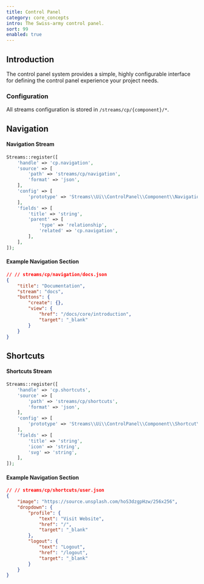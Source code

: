 ```yaml
---
title: Control Panel
category: core_concepts
intro: The Swiss-army control panel.
sort: 99
enabled: true
---
```


## Introduction

The control panel system provides a simple, highly configurable interface for defining the control panel experience your project needs.

### Configuration

All streams configuration is stored in `/streams/cp/{component}/*`.

## Navigation

#### Navigation Stream

```php
Streams::register([
    'handle' => 'cp.navigation',
    'source' => [
        'path' => 'streams/cp/navigation',
        'format' => 'json',
    ],
    'config' => [
        'prototype' => 'Streams\\Ui\\ControlPanel\\Component\\Navigation\\Section',
    ],
    'fields' => [
        'title' => 'string',
        'parent' => [
            'type' => 'relationship',
            'related' => 'cp.navigation',
        ],
    ],
]);
```

#### Example Navigation Section

```json
// // streams/cp/navigation/docs.json
{
    "title": "Documentation",
    "stream": "docs",
    "buttons": {
        "create": {},
        "view": {
            "href": "/docs/core/introduction",
            "target": "_blank"
        }
    }
}
```

## Shortcuts

#### Shortcuts Stream

```php
Streams::register([
    'handle' => 'cp.shortcuts',
    'source' => [
        'path' => 'streams/cp/shortcuts',
        'format' => 'json',
    ],
    'config' => [
        'prototype' => 'Streams\\Ui\\ControlPanel\\Component\\Shortcut\\Shortcut',
    ],
    'fields' => [
        'title' => 'string',
        'icon' => 'string',
        'svg' => 'string',
    ],
]);
```

#### Example Navigation Section

```json
// // streams/cp/shortcuts/user.json
{
    "image": "https://source.unsplash.com/hoS3dzgpHzw/256x256",
    "dropdown": {
        "profile": {
            "text": "Visit Website",
            "href": "/",
            "target": "_blank"
        },
        "logout": {
            "text": "Logout",
            "href": "/logout",
            "target": "_blank"
        }
    }
}
```
